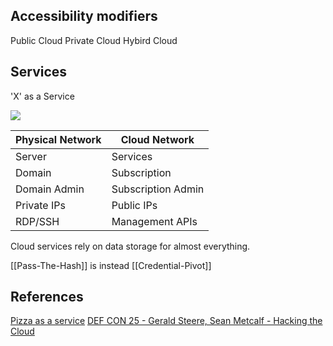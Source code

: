 

## Accessibility modifiers

Public Cloud
Private Cloud
Hybird Cloud

## Services

'X' as a Service

![](pizzaasaservice.png)

Physical Network | Cloud Network
--- | ---
Server | Services
Domain | Subscription
Domain Admin | Subscription Admin
Private IPs | Public IPs
RDP/SSH | Management APIs

Cloud services rely on data storage for almost everything.

[[Pass-The-Hash]] is instead  [[Credential-Pivot]]


## References

[Pizza as a service](https://www.linkedin.com/pulse/20140730172610-9679881-pizza-as-a-service/)
[DEF CON 25 - Gerald Steere, Sean Metcalf - Hacking the Cloud](https://www.youtube.com/watch?v=LufXEPTlPak)